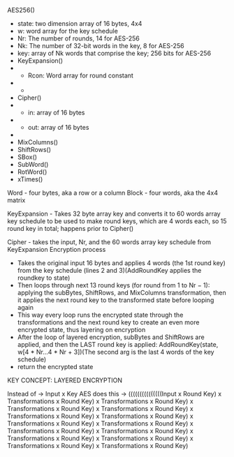 AES256()

- state: two dimension array of 16 bytes, 4x4
- w: word array for the key schedule
- Nr: The number of rounds, 14 for AES-256
- Nk: The number of 32-bit words in the key, 8 for AES-256
- key: array of Nk words that comprise the key; 256 bits for AES-256
- KeyExpansion()
- - Rcon: Word array for round constant
- - 
- Cipher()
- - in: array of 16 bytes
- - out: array of 16 bytes
- 
- MixColumns()
- ShiftRows()
- SBox()
- SubWord()
- RotWord()
- xTimes()

Word - four bytes, aka a row or a column
Block - four words, aka the 4x4 matrix

KeyExpansion - Takes 32 byte array key and converts it to 60 words array key schedule to be used to make round keys, which are 4 words each, so 15 round key in total; happens prior to Cipher()

Cipher - takes the input, Nr, and the 60 words array key schedule from KeyExpansion
Encryption process
- Takes the original input 16 bytes and applies 4 words (the 1st round key) from the key schedule (lines 2 and 3)(AddRoundKey applies the roundkey to state)
- Then loops through next 13 round keys (for round from 1 to Nr − 1): applying the subBytes, ShiftRows, and MixColumns transformation, then it applies the next round key to the transformed state before looping again
- This way every loop runs the encrypted state through the transformations and the next round key to create an even more encrypted state, thus layering on encryption
- After the loop of layered encryption, subBytes and ShiftRows are applied, and then the LAST round key is applied: AddRoundKey(state, w[4 * Nr...4 * Nr + 3])(The second arg is the last 4 words of the key schedule)
- return the encrypted state

KEY CONCEPT: LAYERED ENCRYPTION

Instead of -> Input x Key
AES does this -> (((((((((((((((Input x Round Key) x Transformations x Round Key) x Transformations x Round Key) x Transformations x Round Key) x Transformations x Round Key) x Transformations x Round Key) x Transformations x Round Key) x Transformations x Round Key) x Transformations x Round Key) x Transformations x Round Key) x Transformations x Round Key) x Transformations x Round Key) x Transformations x Round Key) x Transformations x Round Key) x Transformations x Round Key)

